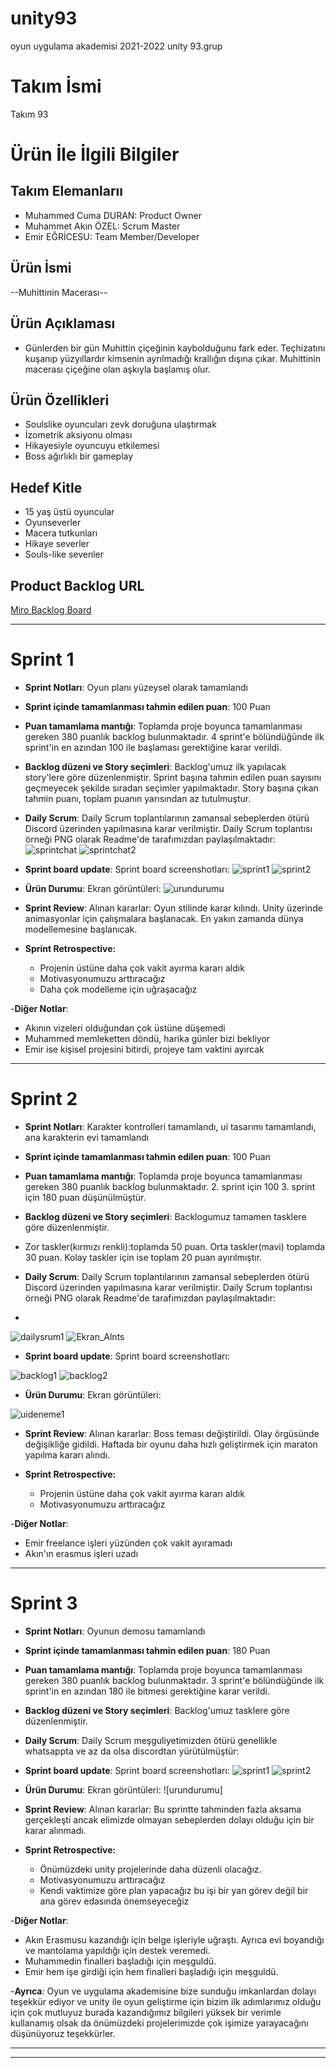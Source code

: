 # unity93
oyun uygulama akademisi 2021-2022 unity 93.grup
# **Takım İsmi**

Takım 93

# Ürün İle İlgili Bilgiler


## Takım Elemanlarıı

- Muhammed Cuma DURAN: Product Owner
- Muhammet Akın ÖZEL: Scrum Master
- Emir EĞRİCESU: Team Member/Developer

## Ürün İsmi

--Muhittinin Macerası--

## Ürün Açıklaması

- Günlerden bir gün Muhittin çiçeğinin kaybolduğunu fark eder. Teçhizatını kuşanıp yüzyıllardır kimsenin ayrılmadığı krallığın dışına çıkar. Muhittinin macerası çiçeğine olan aşkıyla başlamış olur.


## Ürün Özellikleri

- Soulslike oyuncuları zevk doruğuna ulaştırmak
- İzometrik aksiyonu olması
- Hikayesiyle oyuncuyu etkilemesi
- Boss ağırlıklı bir gameplay

## Hedef Kitle

- 15 yaş üstü oyuncular
- Oyunseverler
- Macera tutkunları
- Hikaye severler
- Souls-like sevenler

## Product Backlog URL

[Miro Backlog Board](https://miro.com/app/board/uXjVO2Hwivg=/?share_link_id=232162963736)

---

# Sprint 1

- **Sprint Notları**: Oyun planı yüzeysel olarak tamamlandı

- **Sprint içinde tamamlanması tahmin edilen puan**: 100 Puan

- **Puan tamamlama mantığı**: Toplamda proje boyunca tamamlanması gereken 380 puanlık backlog bulunmaktadır. 4 sprint'e bölündüğünde ilk sprint'in en azından 100 ile başlaması gerektiğine karar verildi.

- **Backlog düzeni ve Story seçimleri**: Backlog'umuz ilk yapılacak story'lere göre düzenlenmiştir. Sprint başına tahmin edilen puan sayısını geçmeyecek şekilde sıradan seçimler yapılmaktadır. Story başına çıkan tahmin puanı, toplam puanın yarısından az tutulmuştur. 

- **Daily Scrum**: Daily Scrum toplantılarının zamansal sebeplerden ötürü Discord üzerinden yapılmasına karar verilmiştir. Daily Scrum toplantısı örneği PNG olarak Readme'de tarafımızdan paylaşılmaktadır:
![sprintchat](https://user-images.githubusercontent.com/104321518/167486824-577bbec7-c2b0-47a9-ab86-52a03a3c2665.png)
![sprintchat2](https://user-images.githubusercontent.com/104321518/167486971-c1ca8088-6eb9-4076-a07c-29759622ab7e.png)

- **Sprint board update**: Sprint board screenshotları: 
![sprint1](https://user-images.githubusercontent.com/104321518/167487176-9752aee9-e537-4af7-8db7-ceb169e3ac2b.PNG)
![sprint2](https://user-images.githubusercontent.com/104321518/167487180-4b9702e7-1193-4e9e-9e0d-193946ac8ac1.PNG)


- **Ürün Durumu**: Ekran görüntüleri:
![urundurumu](https://user-images.githubusercontent.com/104321518/167487243-655815bd-4da1-4d9a-85e3-73a16f1dd6f6.png)


- **Sprint Review**: 
Alınan kararlar: Oyun stilinde karar kılındı. Unity üzerinde animasyonlar için çalışmalara başlanacak. En yakın zamanda dünya modellemesine başlanıcak.

- **Sprint Retrospective:**
  - Projenin üstüne daha çok vakit ayırma kararı aldık
  - Motivasyonumuzu arttıracağız
  - Daha çok modelleme için uğraşacağız

-**Diğer Notlar**:
- Akının vizeleri olduğundan çok üstüne düşemedi
- Muhammed memleketten döndü, harika günler bizi bekliyor
- Emir ise kişisel projesini bitirdi, projeye tam vaktini ayırcak

---

# Sprint 2

- **Sprint Notları**: Karakter kontrolleri tamamlandı, ui tasarımı tamamlandı, ana karakterin evi tamamlandı 

- **Sprint içinde tamamlanması tahmin edilen puan**: 100 Puan

- **Puan tamamlama mantığı**: Toplamda proje boyunca tamamlanması gereken 380 puanlık backlog bulunmaktadır. 2. sprint için 100 3. sprint için 180 puan düşünülmüştür.

- **Backlog düzeni ve Story seçimleri**: Backlogumuz tamamen tasklere göre düzenlenmiştir. 
- Zor taskler(kırmızı renkli):toplamda 50 puan. Orta taskler(mavi) toplamda 30 puan. Kolay taskler için ise toplam 20 puan ayırılmıştır.

- **Daily Scrum**: Daily Scrum toplantılarının zamansal sebeplerden ötürü Discord üzerinden yapılmasına karar verilmiştir. Daily Scrum toplantısı örneği PNG olarak Readme'de tarafımızdan paylaşılmaktadır:
- 
![dailysrum1](https://user-images.githubusercontent.com/104321518/169596855-3cf9c765-07c5-43b4-a5ac-e4073d4852ff.PNG)
![Ekran_Alnts](https://user-images.githubusercontent.com/104321518/169596859-6d77abf4-dc10-47e8-b9ed-a61915913ee0.png)


- **Sprint board update**: Sprint board screenshotları: 

![backlog1](https://user-images.githubusercontent.com/104321518/169598793-f08a72d5-605d-4514-badc-f2f8d592cb5a.PNG)
![backlog2](https://user-images.githubusercontent.com/104321518/169598798-5959aa4c-5f3a-404f-ab10-98c47c055cdb.PNG)



- **Ürün Durumu**: Ekran görüntüleri:

![uideneme1](https://user-images.githubusercontent.com/104321518/169665545-8034a1db-5bb5-40b1-a86b-beb61912c384.png)


- **Sprint Review**: 
Alınan kararlar: Boss teması değiştirildi. Olay örgüsünde değişikliğe gidildi. Haftada bir oyunu daha hızlı geliştirmek için maraton yapılma kararı alındı.

- **Sprint Retrospective:**
  - Projenin üstüne daha çok vakit ayırma kararı aldık
  - Motivasyonumuzu arttıracağız

-**Diğer Notlar**:
- Emir freelance işleri yüzünden çok vakit ayıramadı
- Akın'ın erasmus işleri uzadı

---

# Sprint 3
- **Sprint Notları**: Oyunun demosu tamamlandı

- **Sprint içinde tamamlanması tahmin edilen puan**: 180 Puan

- **Puan tamamlama mantığı**: Toplamda proje boyunca tamamlanması gereken 380 puanlık backlog bulunmaktadır. 3 sprint'e bölündüğünde ilk sprint'in en azından 180 ile bitmesi gerektiğine karar verildi.

- **Backlog düzeni ve Story seçimleri**: Backlog'umuz tasklere göre düzenlenmiştir.

- **Daily Scrum**: Daily Scrum meşguliyetimizden ötürü genellikle whatsappta ve az da olsa discordtan yürütülmüştür:


- **Sprint board update**: Sprint board screenshotları: 
![sprint1](https://user-images.githubusercontent.com/104321518/167487176-9752aee9-e537-4af7-8db7-ceb169e3ac2b.PNG)
![sprint2](https://user-images.githubusercontent.com/104321518/167487180-4b9702e7-1193-4e9e-9e0d-193946ac8ac1.PNG)


- **Ürün Durumu**: Ekran görüntüleri:
![urundurumu]


- **Sprint Review**: 
Alınan kararlar: Bu sprintte tahminden fazla aksama gerçekleşti ancak elimizde olmayan sebeplerden dolayı olduğu için bir karar alınmadı.

- **Sprint Retrospective:**
  - Önümüzdeki unity projelerinde daha düzenli olacağız.
  - Motivasyonumuzu arttıracağız
  - Kendi vaktimize göre plan yapacağız bu işi bir yan görev değil bir ana görev edasında önemseyeceğiz

-**Diğer Notlar**:
- Akın Erasmusu kazandığı için belge işleriyle uğraştı. Ayrıca evi boyandığı ve mantolama yapıldığı için destek veremedi.
- Muhammedin finalleri başladığı için meşguldü.
- Emir hem işe girdiği için hem finalleri başladığı için meşguldü.

-**Ayrıca**:
Oyun ve uygulama akademisine bize sunduğu imkanlardan dolayı teşekkür ediyor ve unity ile oyun geliştirme için bizim ilk adımlarımız olduğu için çok mutluyuz burada kazandığımız bilgileri yüksek bir verimle kullanamış olsak da önümüzdeki projelerimizde çok işimize yarayacağını düşünüyoruz teşekkürler.

---
---
